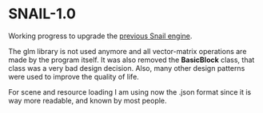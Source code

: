 # SNAIL-1.0
Working progress to upgrade the [previous Snail engine](https://github.com/Hirosam1/SNAIL).

The glm library is not used anymore and all vector-matrix operations are made by the program itself. It was also removed the **BasicBlock** class, that class was a very bad design decision. Also, many other design patterns were used to improve the quality of life. 

For scene and resource loading I am using now the .json format since it is way more readable, and known by most people.
